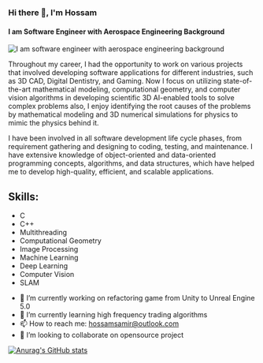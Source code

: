 ### Hi there 👋, I'm Hossam
#### I am Software Engineer with Aerospace Engineering Background 
![I am software engineer with aerospace engineering background ](https://media.licdn.com/dms/image/C4D16AQHnHw_020AfZg/profile-displaybackgroundimage-shrink_350_1400/0/1517374825457?e=1689206400&v=beta&t=e9lD0H0KatMSTLtr2vN7WMtbTtnxjKifv6f8OagDK9U)

Throughout my career, I had the opportunity to work on various projects that involved developing software applications for different industries, such as 3D CAD, Digital Dentistry, and Gaming. Now I focus on utilizing state-of-the-art mathematical modeling, computational geometry, and computer vision algorithms in developing scientific 3D AI-enabled tools to solve complex problems also, I enjoy identifying the root causes of the problems by mathematical modeling and 3D numerical simulations for physics to mimic the physics behind it.

I have been involved in all software development life cycle phases, from requirement gathering and designing to coding, testing, and maintenance. I have extensive knowledge of object-oriented and data-oriented programming concepts, algorithms, and data structures, which have helped me to develop high-quality, efficient, and scalable applications.




## Skills:  
* C 
* C++
* Multithreading 
* Computational Geometry 
* Image Processing 
* Machine Learning 
* Deep Learning 
* Computer Vision 
* SLAM 

- 🔭 I’m currently working on refactoring game from Unity to Unreal Engine 5.0 
- 🌱 I’m currently learning high frequency trading algorithms 
- 📫 How to reach me: hossamsamir@outlook.com
- 👯 I’m looking to collaborate on opensource project


[![Anurag's GitHub stats](https://github-readme-stats.vercel.app/api?username=Hossam86)](https://github.com/anuraghazra/github-readme-stats)

<!--
**Hossam86/Hossam86** is a ✨ _special_ ✨ repository because its `README.md` (this file) appears on your GitHub profile.

Here are some ideas to get you started:

- 🔭 I’m currently working on game developemnt using Unreal Engine 5.0 ...
- 🌱 I’m currently learning high frequency trading algorithms ...
- 👯 I’m looking to collaborate on ...
- 🤔 I’m looking for help with ...
- 💬 Ask me about ...
- 📫 How to reach me: ...
- 😄 Pronouns: ...
- ⚡ Fun fact: ...
-->
